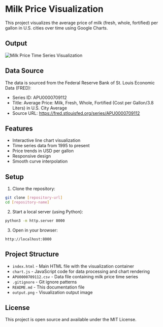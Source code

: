 # Milk Price Visualization

This project visualizes the average price of milk (fresh, whole, fortified) per gallon in U.S. cities over time using Google Charts.

## Output

![Milk Price Time Series Visualization](./output.png)

## Data Source

The data is sourced from the Federal Reserve Bank of St. Louis Economic Data (FRED):
- Series ID: APU0000709112
- Title: Average Price: Milk, Fresh, Whole, Fortified (Cost per Gallon/3.8 Liters) in U.S. City Average
- Source URL: https://fred.stlouisfed.org/series/APU0000709112

## Features

- Interactive line chart visualization
- Time series data from 1995 to present
- Price trends in USD per gallon
- Responsive design
- Smooth curve interpolation

## Setup

1. Clone the repository:
```bash
git clone [repository-url]
cd [repository-name]
```

2. Start a local server (using Python):
```bash
python3 -m http.server 8000
```

3. Open in your browser:
```
http://localhost:8000
```

## Project Structure

- `index.html` - Main HTML file with the visualization container
- `chart.js` - JavaScript code for data processing and chart rendering
- `APU0000709112.csv` - Data file containing milk price time series
- `.gitignore` - Git ignore patterns
- `README.md` - This documentation file
- `output.png` - Visualization output image

## License

This project is open source and available under the MIT License. 